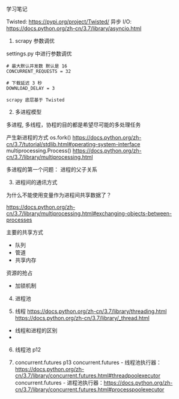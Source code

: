 学习笔记

Twisted: https://pypi.org/project/Twisted/
异步 I/O: https://docs.python.org/zh-cn/3.7/library/asyncio.html

1. scrapy 参数调优

settings.py 中进行参数调优
```
# 最大默认并发数 默认是 16
CONCURRENT_REQUESTS = 32

# 下载延迟 3 秒
DOWNLOAD_DELAY = 3

scrapy 底层基于 Twisted
```

2. 多进程模型

多进程, 多线程，协程的目的都是希望尽可能的多处理任务

产生新进程的方式
os.fork() https://docs.python.org/zh-cn/3.7/tutorial/stdlib.html#operating-system-interface
multiprocessing.Process()  https://docs.python.org/zh-cn/3.7/library/multiprocessing.html

多进程的第一个问题： 进程的父子关系

3. 进程间的通讯方式

为什么不能使用变量作为进程间共享数据了？

https://docs.python.org/zh-cn/3.7/library/multiprocessing.html#exchanging-objects-between-processes

主要的共享方式
   - 队列
   - 管道
   - 共享内存

资源的抢占
   - 加锁机制


4. 进程池

5. 线程 https://docs.python.org/zh-cn/3.7/library/threading.html https://docs.python.org/zh-cn/3.7/library/_thread.html

  - 线程和进程的区别
  - 

6. 线程池  p12

7. concurrent.futures p13
concurrent.futures - 线程池执行器：https://docs.python.org/zh-cn/3.7/library/concurrent.futures.html#threadpoolexecutor
concurrent.futures - 进程池执行器：https://docs.python.org/zh-cn/3.7/library/concurrent.futures.html#processpoolexecutor